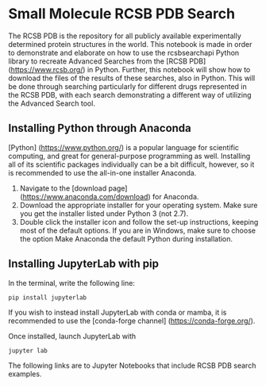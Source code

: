 # Small Molecule RCSB PDB Search

The RCSB PDB is the repository for all publicly available experimentally 
determined protein structures in the world. This notebook is made in order to 
demonstrate and elaborate on how to use the rcsbsearchapi Python library to 
recreate Advanced Searches from the [RCSB PDB] (https://www.rcsb.org/) in Python. Further, this notebook 
will show how to download the files of the results of these searches, also in 
Python. This will be done through searching particularly for different drugs 
represented in the RCSB PDB, with each search demonstrating a different way of 
utilizing the Advanced Search tool.

## Installing Python through Anaconda

[Python] (https://www.python.org/) is a popular language for scientific computing, and great for general-purpose programming
as well. Installing all of its scientific packages individually can be a bit difficult, however, so it is 
recommended to use the all-in-one installer Anaconda.

1. Navigate to the [download page] (https://www.anaconda.com/download) for Anaconda.
2. Download the appropriate installer for your operating system. Make sure you get the installer listed under Python 3 (not 2.7).
3. Double click the installer icon and follow the set-up instructions, keeping most of the default options. If you are in Windows, make sure to choose the option Make Anaconda the default Python during installation.

## Installing JupyterLab with pip

In the terminal, write the following line:

```console
pip install jupyterlab
```

If you wish to instead install JupyterLab with conda or mamba, it is recommended to use the [conda-forge channel] (https://conda-forge.org/).

Once installed, launch JupyterLab with
```console
jupyter lab
```

The following links are to Jupyter Notebooks that include RCSB PDB search examples. 


```{tableofcontents}
```
